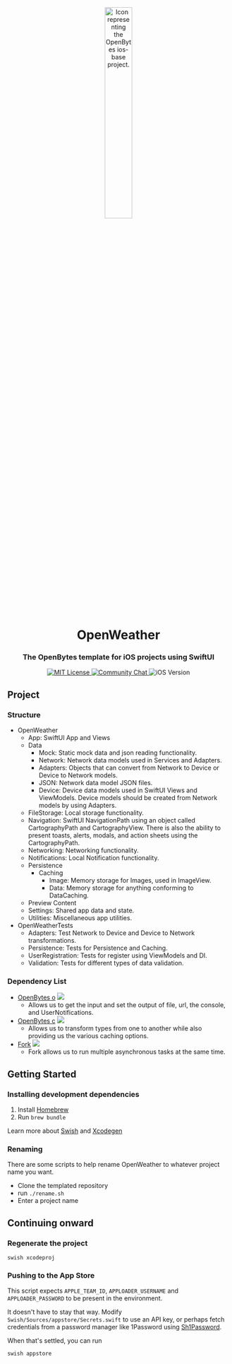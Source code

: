 <div align="center">
  <img src="https://openbytes.dev/assets/projects/images/ios-base-icon.png" alt="Icon representing the OpenBytes ios-base project." width="35%"/>
  <h1>OpenWeather</h1>
  <h3>The OpenBytes template for iOS projects using SwiftUI</h3>
  <a href="https://github.com/0xOpenBytes/OpenWeather/blob/main/LICENSE">
    <img src="https://img.shields.io/badge/license-MIT-blue" alt="MIT License"/>
  </a>
  <a href="https://discord.gg/HUmaDXVsW7">
    <img src="https://img.shields.io/discord/933406727150391376" alt="Community Chat"/>
  </a>
  <img src="https://img.shields.io/badge/iOS-16%2B-informational" alt="iOS Version"/>
</div>

## Project

### Structure

- OpenWeather
  - App: SwiftUI App and Views
  - Data
    - Mock: Static mock data and json reading functionality.
    - Network: Network data models used in Services and Adapters.
    - Adapters: Objects that can convert from Network to Device or Device to Network models.
    - JSON: Network data model JSON files.
    - Device: Device data models used in SwiftUI Views and ViewModels. Device models should be created from Network models by using Adapters.
  - FileStorage: Local storage functionality.
  - Navigation: SwiftUI NavigationPath using an object called CartographyPath and CartographyView. There is also the ability to present toasts, alerts, modals, and action sheets using the CartographyPath.
  - Networking: Networking functionality.
  - Notifications: Local Notification functionality.
  - Persistence
    - Caching
      - Image: Memory storage for Images, used in ImageView.
      - Data: Memory storage for anything conforming to DataCaching.
  - Preview Content
  - Settings: Shared app data and state.
  - Utilities: Miscellaneous app utilities.
- OpenWeatherTests
  - Adapters: Test Network to Device and Device to Network transformations.
  - Persistence: Tests for Persistence and Caching.
  - UserRegistration: Tests for register using ViewModels and DI.
  - Validation: Tests for different types of data validation.

### Dependency List

- [OpenBytes o](https://github.com/0xOpenBytes/o) <img src="https://img.shields.io/github/v/release/0xOpenBytes/o"/>
  - Allows us to get the input and set the output of file, url, the console, and UserNotifications.
- [OpenBytes c](https://github.com/0xOpenBytes/c) <img src="https://img.shields.io/github/v/release/0xOpenBytes/c"/>
  - Allows us to transform types from one to another while also providing us the various caching options.
- [Fork](https://github.com/0xLeif/Fork) <img src="https://img.shields.io/github/v/release/0xLeif/Fork"/>
  - Fork allows us to run multiple asynchronous tasks at the same time.

## Getting Started

### Installing development dependencies

1. Install [Homebrew](https://brew.sh)
2. Run `brew bundle`

Learn more about [Swish](https://www.github.com/FullQueueDeveloper/Swish) and [Xcodegen](https://github.com/yonaskolb/XcodeGen)

### Renaming

There are some scripts to help rename OpenWeather to whatever project name you want.

- Clone the templated repository
- run `./rename.sh`
- Enter a project name

## Continuing onward

### Regenerate the project

    swish xcodeproj

### Pushing to the App Store

This script expects `APPLE_TEAM_ID`, `APPLOADER_USERNAME` and `APPLOADER_PASSWORD` to be present in the environment.

It doesn't have to stay that way. Modify `Swish/Sources/appstore/Secrets.swift` to use an API key, or perhaps fetch credentials from a password manager like 1Password using [Sh1Password](https://github.com/FullQueueDeveloper/Sh1Password).

When that's settled, you can run

    swish appstore
